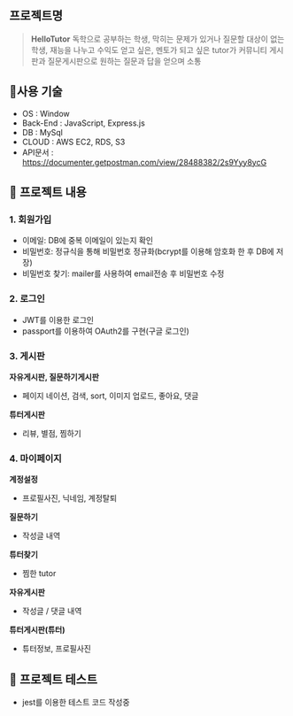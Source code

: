 
## 프로젝트명

>**HelloTutor**
> 독학으로 공부하는 학생, 막히는 문제가 있거나 질문할 대상이 없는 학생,
> 재능을 나누고 수익도 얻고 싶은, 멘토가 되고 싶은 tutor가
> 커뮤니티 게시판과 질문게시판으로 원하는 질문과 답을 얻으며 소통

## :pushpin:사용 기술

- OS : Window
- Back-End : JavaScript, Express.js
- DB : MySql
- CLOUD : AWS EC2, RDS, S3
- API문서 : https://documenter.getpostman.com/view/28488382/2s9Yyy8ycG
  
## :pushpin: 프로젝트 내용 

### 1. 회원가입
- 이메일: DB에 중복 이메일이 있는지 확인
- 비밀번호: 정규식을 통해 비밀번호 정규화(bcrypt를 이용해 암호화 한 후 DB에 저장)
- 비밀번호 찾기: mailer를 사용하여 email전송 후 비밀번호 수정

### 2. 로그인
- JWT를 이용한 로그인
- passport를 이용하여 OAuth2를 구현(구글 로그인)

### 3. 게시판
**자유게시판, 질문하기게시판**
- 페이지 네이션, 검색, sort, 이미지 업로드, 좋아요, 댓글

**튜터게시판**
- 리뷰, 별점, 찜하기

### 4. 마이페이지
**계정설정**
  - 프로필사진, 닉네임, 계정탈퇴

**질문하기**
  - 작성글 내역

**튜터찾기**
  - 찜한 tutor

**자유게시판**
  - 작성글 / 댓글 내역

**튜터게시판(튜터)**
 - 튜터정보, 프로필사진

## :pushpin: 프로젝트 테스트
 - jest를 이용한 테스트 코드 작성중


